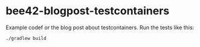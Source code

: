 # bee42-blogpost-testcontainers

Example codef or the blog post about testcontainers. Run the tests like this:
```bash
./gradlew build
```